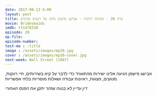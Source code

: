 ```yaml
---
date: 2017-08-13 6:00
layout: post
title: פרק 20 - מסיבת רווקות - אבישג פישמן מתה על רגעים מביכים
movie: Bridesmaids
imdb: tt1478338
episode: 20
ep-file: 
episode-number: 
test-me : :title
image : /assets/images/ep20.jpg
cover : /assets/images/ep20-cover.jpg
next-week: Wall Street (1987)
---
```


אבישג פישמן הגיעה אלינו ישירות מהתאגיד כדי לדבר על קיא בשירותים, חיי רווקות, סטוצים, מצגות, ראיונות עבודה ושאלות מוסריות בלתי אפשריות.

*דין עדיין לא בטוח שזהר יתקן את הפנס האחורי*
